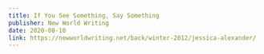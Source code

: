 ```yaml
---
title: If You See Something, Say Something
publisher: New World Writing
date: 2020-08-10
link: https://newworldwriting.net/back/winter-2012/jessica-alexander/
---
```

